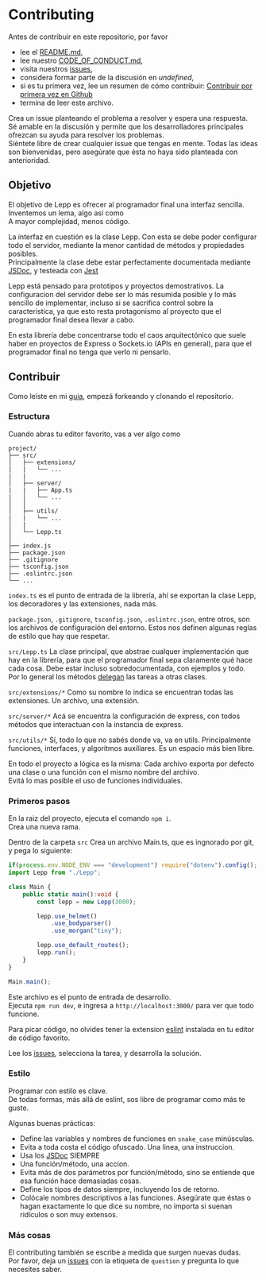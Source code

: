# Contributing

Antes de contribuir en este repositorio, por favor
 * lee el [README.md](https://github.com/EnzoDiazDev/lepp/blob/master/README.md),
 * lee nuestro [CODE_OF_CONDUCT.md](https://github.com/EnzoDiazDev/lepp/blob/master/CODE_OF_CONDUCT.md),
 * visita nuestros [issues](https://github.com/EnzoDiazDev/lepp/issues),
 * considera formar parte de la discusión en *undefined*,
 * si es tu primera vez, lee un resumen de cómo contribuir: [Contribuir por primera vez en Github](https://gist.github.com/EnzoDiazDev/31e73d0573142d0573eb58d69a5158fd)
 * termina de leer este archivo. 

Crea un issue planteando el problema a resolver y espera una respuesta. </br>
Sé amable en la discusión y permite que los desarrolladores principales ofrezcan su ayuda para resolver los problemas.</br>
Siéntete libre de crear cualquier issue que tengas en mente. Todas las ideas son bienvenidas, pero asegúrate que ésta no haya sido planteada con anterioridad. 

## Objetivo
El objetivo de Lepp es ofrecer al programador final una interfaz sencilla. </br>
Inventemos un lema, algo así como </br>
A mayor complejidad, menos código. 

La interfaz en cuestión es la clase Lepp. Con esta se debe poder configurar todo el servidor, mediante la menor cantidad de métodos y propiedades posibles. </br>
Principalmente la clase debe estar perfectamente documentada mediante [JSDoc](https://jsdoc.app/), y testeada con [Jest](https://jestjs.io/)

Lepp está pensado para prototipos y proyectos demostrativos. La configuracion del servidor debe ser lo más resumida posible y lo más sencillo de implementar, incluso si se sacrifica control sobre la caracteristica, ya que esto resta protagonismo al proyecto que el programador final desea llevar a cabo. 

En esta librería debe concentrarse todo el caos arquitectónico que suele haber en proyectos de Express o Sockets.io (APIs en general), para que el programador final no tenga que verlo ni pensarlo.

## Contribuir
Como leíste en mi [guia](https://gist.github.com/EnzoDiazDev/31e73d0573142d0573eb58d69a5158fd), empezá forkeando y clonando el repositorio.

### Estructura
Cuando abras tu editor favorito, vas a ver algo como 
```
project/
├── src/
│   ├── extensions/
|   |   └── ...
|   |
│   ├── server/ 
|   |   ├── App.ts
|   │   └── ...
│   │
│   ├── utils/
|   |   └── ...
│   |
│   └── Lepp.ts
│    
├── index.js
├── package.json
├── .gitignore
├── tsconfig.json
├── .eslintrc.json
└── ...
```

`index.ts` es el punto de entrada de la librería, ahí se exportan la clase Lepp, los decoradores y las extensiones, nada más. 

`package.json`, `.gitignore`, `tsconfig.json`, `.eslintrc.json`, entre otros, son los archivos de configuración del entorno. Estos nos definen algunas reglas de estilo que hay que respetar. 

`src/Lepp.ts` La clase principal, que abstrae cualquer implementación que hay en la librería, para que el programador final sepa claramente qué hace cada cosa. Debe estar incluso sobredocumentada, con ejemplos y todo. Por lo general los métodos [delegan](https://es.wikipedia.org/wiki/Delegation_(patr%C3%B3n_de_dise%C3%B1o)) las tareas a otras clases. 

`src/extensions/*` Como su nombre lo indica se encuentran todas las extensiones. Un archivo, una extensión.

`src/server/*` Acá se encuentra la configuración de express, con todos métodos que interactuan con la instancia de express. 

`src/utils/*` Sí, todo lo que no sabés donde va, va en utils. Principalmente funciones, interfaces, y algoritmos auxiliares. Es un espacio más bien libre. 

En todo el proyecto a lógica es la misma: Cada archivo exporta por defecto una clase o una función con el mismo nombre del archivo.</br>
Evitá lo mas posible el uso de funciones individuales.

### Primeros pasos
En la raiz del proyecto, ejecuta el comando `npm i`.<br>
Crea una nueva rama.<br>

Dentro de la carpeta `src` Crea un archivo Main.ts, que es ingnorado por git, y pega lo siguiente:
```ts
if(process.env.NODE_ENV === "development") require("dotenv").config();
import Lepp from "./Lepp";

class Main {
    public static main():void {
        const lepp = new Lepp(3000);

        lepp.use_helmet()
            .use_bodyparser()
            .use_morgan("tiny");

        lepp.use_default_routes();
        lepp.run();
    }
}

Main.main();
```
Este archivo es el punto de entrada de desarrollo.<br>
Ejecuta `npm run dev`, e ingresa a `http://localhost:3000/` para ver que todo funcione. 

Para picar código, no olvides tener la extension [eslint](https://eslint.org/) instalada en tu editor de código favorito. 

Lee los [issues](https://github.com/EnzoDiazDev/lepp/issues), selecciona la tarea, y desarrolla la solución. 

### Estilo
Programar con estilo es clave. <br>
De todas formas, más allá de eslint, sos libre de programar como más te guste. 

Algunas buenas prácticas: 
* Define las variables y nombres de funciones en `snake_case` minúsculas.
* Evita a toda costa el código ofuscado. Una linea, una instruccion.
* Usa los [JSDoc](https://jsdoc.app/) SIEMPRE
* Una función/método, una accion. 
* Evita más de dos parámetros por función/método, sino se entiende que esa función hace demasiadas cosas.
* Define los tipos de datos siempre, incluyendo los de retorno. 
* Colócale nombres descriptivos a las funciones. Asegúrate que éstas o hagan exactamente lo que dice su nombre, no importa si suenan ridículos o son muy extensos.

### Más cosas
El contributing también se escribe a medida que surgen nuevas dudas.<br>
Por favor, deja un [issues](https://github.com/EnzoDiazDev/lepp/issues) con la etiqueta de `question` y pregunta lo que necesites saber. 
